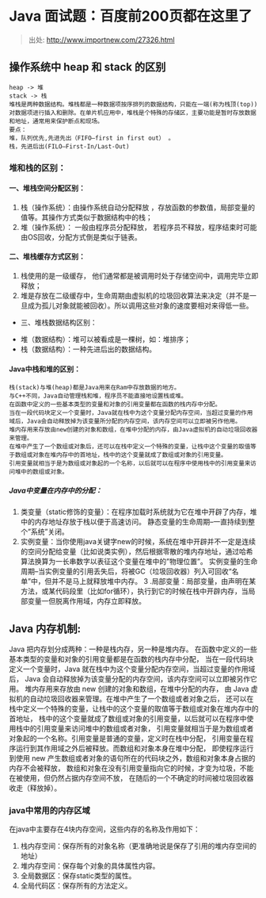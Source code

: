 # Java 面试题：百度前200页都在这里了
> 出处: http://www.importnew.com/27326.html


## 操作系统中 heap 和 stack 的区别
	heap -> 堆
	stack -> 栈
	堆栈是两种数据结构。堆栈都是一种数据项按序排列的数据结构，只能在一端(称为栈顶(top))对数据项进行插入和删除。在单片机应用中，堆栈是个特殊的存储区，主要功能是暂时存放数据和地址，通常用来保护断点和现场。
	要点：
	堆，队列优先,先进先出（FIFO—first in first out） 。
	栈，先进后出(FILO—First-In/Last-Out)

### 堆和栈的区别：
#### 一、堆栈空间分配区别：
1. 栈（操作系统）：由操作系统自动分配释放 ，存放函数的参数值，局部变量的值等。其操作方式类似于数据结构中的栈； 
2. 堆（操作系统）： 一般由程序员分配释放， 若程序员不释放，程序结束时可能由OS回收，分配方式倒是类似于链表。

#### 二、堆栈缓存方式区别：
1. 栈使用的是一级缓存， 他们通常都是被调用时处于存储空间中，调用完毕立即释放； 
2. 堆是存放在二级缓存中，生命周期由虚拟机的垃圾回收算法来决定（并不是一旦成为孤儿对象就能被回收）。所以调用这些对象的速度要相对来得低一些。

- 三、堆栈数据结构区别：
+ 堆（数据结构）：堆可以被看成是一棵树，如：堆排序； 
+ 栈（数据结构）：一种先进后出的数据结构。

#### Java中栈和堆的区别：
	
	栈(stack)与堆(heap)都是Java用来在Ram中存放数据的地方。
	与C++不同，Java自动管理栈和堆，程序员不能直接地设置栈或堆。 
	在函数中定义的一些基本类型的变量和对象的引用变量都在函数的栈内存中分配。
	当在一段代码块定义一个变量时，Java就在栈中为这个变量分配内存空间，当超过变量的作用域后，Java会自动释放掉为该变量所分配的内存空间，该内存空间可以立即被另作他用。 
	堆内存用来存放由new创建的对象和数组，在堆中分配的内存，由Java虚拟机的自动垃圾回收器来管理。
	在堆中产生了一个数组或对象后，还可以在栈中定义一个特殊的变量，让栈中这个变量的取值等于数组或对象在堆内存中的首地址，栈中的这个变量就成了数组或对象的引用变量。
	引用变量就相当于是为数组或对象起的一个名称，以后就可以在程序中使用栈中的引用变量来访问堆中的数组或对象。 

##### Java中变量在内存中的分配： 

1. 类变量（static修饰的变量）：在程序加载时系统就为它在堆中开辟了内存，堆中的内存地址存放于栈以便于高速访问。
静态变量的生命周期–一直持续到整个”系统”关闭。 
2. 实例变量：当你使用java关键字new的时候，系统在堆中开辟并不一定是连续的空间分配给变量（比如说类实例），然后根据零散的堆内存地址，通过哈希算法换算为一长串数字以表征这个变量在堆中的”物理位置”。 
实例变量的生命周期–当实例变量的引用丢失后，将被GC（垃圾回收器）列入可回收“名单”中，但并不是马上就释放堆中内存。 
3 .局部变量：局部变量，由声明在某方法，或某代码段里（比如for循环），执行到它的时候在栈中开辟内存，当局部变量一但脱离作用域，内存立即释放。 


## Java 内存机制:
Java 把内存划分成两种：一种是栈内存，另一种是堆内存。 
	在函数中定义的一些基本类型的变量和对象的引用变量都是在函数的栈内存中分配，
	当在一段代码块定义一个变量时，Java 就在栈中为这个变量分配内存空间，当超过变量的作用域后，
	Java 会自动释放掉为该变量分配的内存空间，该内存空间可以立即被另作它用。 
	堆内存用来存放由 new 创建的对象和数组，在堆中分配的内存，
	由 Java 虚拟机的自动垃圾回收器来管理。在堆中产生了一个数组或者对象之后，
	还可以在栈中定义一个特殊的变量，让栈中的这个变量的取值等于数组或对象在堆内存中的首地址，
	栈中的这个变量就成了数组或对象的引用变量，以后就可以在程序中使用栈中的引用变量来访问堆中的数组或者对象，
	引用变量就相当于是为数组或者对象起的一个名称。引用变量是普通的变量，定义时在栈中分配，
	引用变量在程序运行到其作用域之外后被释放。而数组和对象本身在堆中分配，
	即使程序运行到使用 new 产生数组或者对象的语句所在的代码块之外，数组和对象本身占据的内存不会被释放，
	数组和对象在没有引用变量指向它的时候，才变为垃圾，不能在被使用，但仍然占据内存空间不放，
	在随后的一个不确定的时间被垃圾回收器收走（释放掉）。

### java中常用的内存区域
在java中主要存在4块内存空间，这些内存的名称及作用如下： 

1. 栈内存空间：保存所有的对象名称（更准确地说是保存了引用的堆内存空间的地址） 
2. 堆内存空间：保存每个对象的具体属性内容。 
3. 全局数据区：保存static类型的属性。 
4. 全局代码区：保存所有的方法定义。
